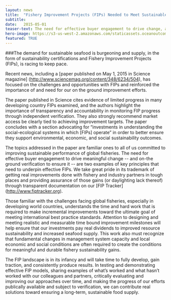 ```yaml
---
layout: news
title:  "Fishery Improvement Projects (FIPs) Needed to Meet Sustainable Seafood Demand"
subtitle: 
date:   2015-05-01
teaser-text: The need for effective buyer engagement to drive change, and on-the ground verification to ensure it, are key principles underpinning effective FIPs.
hero-image: https://s3-us-west-2.amazonaws.com/staticassets.oceanoutcomes.org/hero+photos/news6hero.jpg
featured: TRUE
---
```

###The demand for sustainable seafood is burgeoning and supply, in the form of sustainability certifications and Fishery Improvement Projects (FIPs), is racing to keep pace. 

Recent news, including a [paper published on May 1, 2015 in Science magazine] (http://www.sciencemag.org/content/348/6234/504), has focused on the challenges and opportunities with FIPs and reinforced the importance of and need for our on the ground improvement efforts.

The paper published in Science cites evidence of limited progress in many developing country FIPs examined, and the authors highlight the importance of transparency and accountability in monitoring FIP progress through independent verification. They also strongly recommend market access be clearly tied to achieving improvement targets. The paper concludes with a section advocating for “investments in understanding the social-ecological systems in which [FIPs] operate” in order to better ensure they support environmental, economic, and social sustainability outcomes.

The topics addressed in the paper are familiar ones to all of us committed to improving sustainable performance of global fisheries. The need for effective buyer engagement to drive meaningful change -- and on-the ground verification to ensure it -- are two examples of key principles that need to underpin effective FIPs. We take great pride in its trademark of getting real improvements done with fishery and industry partners in tough places and providing assurance of those gains (or daylighting lack thereof) through transparent documentation on our [FIP Tracker] (http://www.fiptracker.org). 

Those familiar with the challenges facing global fisheries, especially in developing world countries, understands the time and hard work that is required to make incremental improvements toward the ultimate goal of meeting international best practice standards. Attention to designing and meeting realistic and measurable time bound improvement milestones will help ensure that our investments pay real dividends to improved resource sustainability and increased seafood supply. This work also must recognize that fundamental changes in management system capacity and local economic and social conditions are often required to create the conditions for meaningful and durable fishery sustainability gains. 

The FIP landscape is in its infancy and will take time to fully develop, gain traction, and consistently produce results. In testing and demonstrating effective FIP models, sharing examples of what’s worked and what hasn’t worked with our colleagues and partners, critically evaluating and improving our approaches over time, and making the progress of our efforts publically available and subject to verification, we can contribute real solutions toward ensuring a long-term, sustainable food supply.
